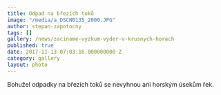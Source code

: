 ```yaml
---
title: Odpad na březích toků
image: "/media/a_DSCN0135_2000.JPG"
author: stepan-zapotocny
tags: []
gallery: /news/zaciname-vyzkum-vyder-v-krusnych-horach
published: true
date: 2017-11-13 07:03:16.000000000 Z
category: gallery
layout: photo
---
```

Bohužel odpadky na březích toků se nevyhnou ani horským úsekům řek.
